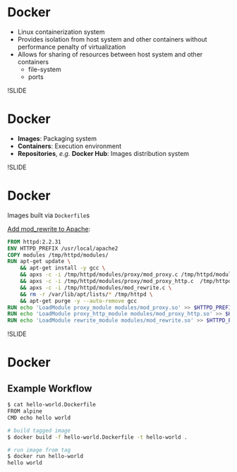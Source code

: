 # Docker

- Linux containerization system
- Provides isolation from host system and other containers without performance penalty of virtualization
- Allows for sharing of resources between host system and other containers
  - file-system
  - ports

!SLIDE
# Docker

- **Images**: Packaging system
- **Containers**: Execution environment 
- **Repositories**, *e.g.* **Docker Hub**: Images distribution system

!SLIDE
# Docker

Images built via `Dockerfile`s

[Add mod_rewrite to Apache](https://github.com/ncareol/docker-library/blob/master/httpd/2.2/rewrite/Dockerfile):

```Dockerfile
FROM httpd:2.2.31
ENV HTTPD_PREFIX /usr/local/apache2
COPY modules /tmp/httpd/modules/
RUN apt-get update \
    && apt-get install -y gcc \
    && apxs -c -i /tmp/httpd/modules/proxy/mod_proxy.c /tmp/httpd/modules/proxy/proxy_util.c \
    && apxs -c -i /tmp/httpd/modules/proxy/mod_proxy_http.c  /tmp/httpd/modules/proxy/proxy_util.c \
    && apxs -c -i /tmp/httpd/modules/mod_rewrite.c \
    && rm -r /var/lib/apt/lists/* /tmp/httpd \
    && apt-get purge -y --auto-remove gcc
RUN echo 'LoadModule proxy_module modules/mod_proxy.so' >> $HTTPD_PREFIX/conf/httpd.conf
RUN echo 'LoadModule proxy_http_module modules/mod_proxy_http.so' >> $HTTPD_PREFIX/conf/httpd.conf
RUN echo 'LoadModule rewrite_module modules/mod_rewrite.so' >> $HTTPD_PREFIX/conf/httpd.conf
```

!SLIDE
# Docker

## Example Workflow

```sh
$ cat hello-world.Dockerfile
FROM alpine
CMD echo hello world

# build tagged image
$ docker build -f hello-world.Dockerfile -t hello-world .

# run image from tag
$ docker run hello-world
hello world
```
